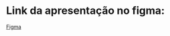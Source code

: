 # Link da apresentação no figma:

<a href="https://www.figma.com/design/nGSNit3GTE0AdvatoGJ6y7/Aula-de-Figma?node-id=42-13&t=aIXZuesAtRmYw2wS-1">Figma</a>
